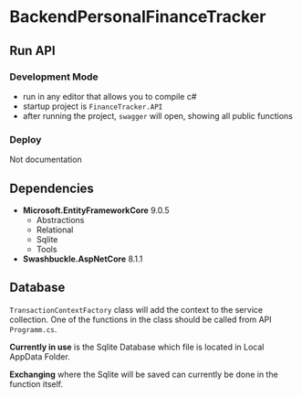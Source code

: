# BackendPersonalFinanceTracker

## Run API

### Development Mode

- run in any editor that allows you to compile c#
- startup project is `FinanceTracker.API`
- after running the project, `swagger` will open, showing all public functions

### Deploy

Not documentation

## Dependencies

- **Microsoft.EntityFrameworkCore** 9.0.5
  - Abstractions
  - Relational
  - Sqlite
  - Tools
- **Swashbuckle.AspNetCore** 8.1.1

## Database

`TransactionContextFactory` class will add the context to the service collection. One of the functions in the class should be called from API `Programm.cs`.

**Currently in use** is the Sqlite Database which file is located in Local AppData Folder.

**Exchanging** where the Sqlite will be saved can currently be done in the function itself.
